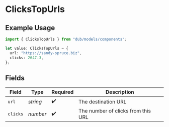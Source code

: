 # ClicksTopUrls

## Example Usage

```typescript
import { ClicksTopUrls } from "dub/models/components";

let value: ClicksTopUrls = {
  url: "https://sandy-spruce.biz",
  clicks: 2647.3,
};
```

## Fields

| Field                              | Type                               | Required                           | Description                        |
| ---------------------------------- | ---------------------------------- | ---------------------------------- | ---------------------------------- |
| `url`                              | *string*                           | :heavy_check_mark:                 | The destination URL                |
| `clicks`                           | *number*                           | :heavy_check_mark:                 | The number of clicks from this URL |